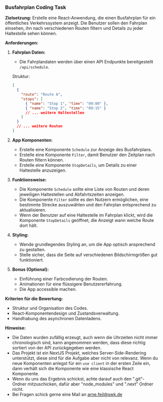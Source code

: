 ### Busfahrplan Coding Task

**Zielsetzung:**
Erstelle eine React-Anwendung, die einen Busfahrplan für ein öffentliches Verkehrssystem anzeigt. Die Benutzer sollen den Fahrplan einsehen, ihn nach verschiedenen Routen filtern und Details zu jeder Haltestelle sehen können.

**Anforderungen:**

1. **Fahrplan Daten:**

   - Die Fahrplandaten werden über einen API Endpunkte bereitgestellt `/api/schedule`.

   Struktur:

   ```json
   [
     {
       "route": "Route A",
       "stops": [
         { "name": "Stop 1", "time": "09:00" },
         { "name": "Stop 2", "time": "09:15" }
         // ... weitere Haltestellen
       ]
     }
     // ... weitere Routen
   ]
   ```

2. **App Komponenten:**

   - Erstelle eine Komponente `Schedule` zur Anzeige des Busfahrplans.
   - Erstelle eine Komponente `Filter`, damit Benutzer den Zeitplan nach Routen filtern können.
   - Erstelle eine Komponente `StopDetails`, um Details zu einer Haltestelle anzuzeigen.

3. **Funktionsweise:**

   - Die Komponente `Schedule` sollte eine Liste von Routen und deren jeweiligen Haltestellen und Abfahrtszeiten anzeigen.
   - Die Komponente `Filter` sollte es den Nutzern ermöglichen, eine bestimmte Strecke auszuwählen und den Fahrplan entsprechend zu aktualisieren.
   - Wenn der Benutzer auf eine Haltestelle im Fahrplan klickt, wird die Komponente `StopDetails` geöffnet, die Anzeigt wann welche Route dort hält.

4. **Styling:**

   - Wende grundlegendes Styling an, um die App optisch ansprechend zu gestalten.
   - Stelle sicher, dass die Seite auf verschiedenen Bildschirmgrößen gut funktioniert.

5. **Bonus (Optional):**
   - Einführung einer Farbcodierung der Routen.
   - Animationen für eine flüssigere Benutzererfahrung.
   - Die App accessible machen.

**Kriterien für die Bewertung:**

- Struktur und Organisation des Codes.
- React-Komponentendesign und Zustandsverwaltung.
- Handhabung des asynchronen Datenladens.

**Hinweise:**

- Die Daten wurden zufällig erzeugt, auch wenn die Uhrzeiten nicht immer chronologisch sind, kann angenommen werden, dass diese richtig sortiert von der API zurückgegeben werden.
- Das Projekt ist ein NextJS Projekt, welches Server-Side-Rendering unterstützt, diese sind für die Aufgabe aber nicht von relevanz. Wenn du neue Komponenten anlegst für ein `use client` in der ersten Zeile ein, dann verhält sich die Komponente wie eine klassische React Komponente.
- Wenn du uns das Ergebnis schickst, achte darauf auch den ".git"-Ordner
  mitzuschicken, dafür aber "node_modules" und ".next" Ordner nicht.
- Bei Fragen schick gerne eine Mail an [arne.feil@swk.de](mailto:arne.feil@swk.de)

